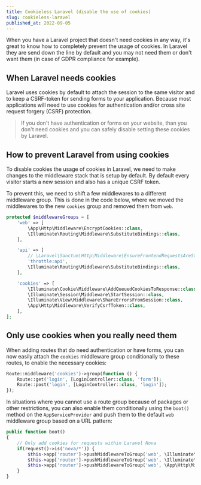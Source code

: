 ```yaml
---
title: Cookieless Laravel (disable the use of cookies)
slug: cookieless-laravel
published_at: 2022-09-05
---
```


When you have a Laravel project that doesn't need cookies in any way, it's great to know how to completely prevent the usage of cookies. In Laravel they are send down the line by default and you may not need them or don't want them (in case of GDPR compliance for example).

## When Laravel needs cookies

Laravel uses cookies by default to attach the session to the same visitor and to keep a CSRF-token for sending forms to your application. Because most applications will need to use cookies for authentication and/or cross site request forgery (CSRF) protection.

> If you don't have authentication or forms on your website, than you don't need cookies and you can safely disable setting these cookies by Laravel.

## How to prevent Laravel from using cookies

To disable cookies the usage of cookies in Laravel, we need to make changes to the middleware stack that is setup by default. By default every visitor starts a new session and also has a unique CSRF token.

To prevent this, we need to shift a few middlewares to a different middleware group. This is done in the code below, where we moved the middlewares to the new `cookies` group and removed them from `web`.

```php
protected $middlewareGroups = [
    'web' => [
        \App\Http\Middleware\EncryptCookies::class,
        \Illuminate\Routing\Middleware\SubstituteBindings::class,
    ],

    'api' => [
        // \Laravel\Sanctum\Http\Middleware\EnsureFrontendRequestsAreStateful::class,
        'throttle:api',
        \Illuminate\Routing\Middleware\SubstituteBindings::class,
    ],

    'cookies' => [
        \Illuminate\Cookie\Middleware\AddQueuedCookiesToResponse::class,
        \Illuminate\Session\Middleware\StartSession::class,
        \Illuminate\View\Middleware\ShareErrorsFromSession::class,
        \App\Http\Middleware\VerifyCsrfToken::class,
    ],
];
```

## Only use cookies when you really need them

When adding routes that do need authentication or have forms, you can now easily attach the `cookies` middleware group conditionally to these routes, to enable the necessary cookies:

```php
Route::middleware('cookies')->group(function () {
    Route::get('login', [LoginController::class, 'form']);
    Route::post('login', [LoginController::class, 'login']);
});
```

In situations where you cannot use a route group because of packages or other restrictions, you can also enable them conditionally using the `boot()` method on the `AppServiceProvider` and push them to the default `web` middleware group based on a URL pattern:

```php
public function boot()
{
    // Only add cookies for requests within Laravel Nova
    if(request()->is('nova/*')) {
        $this->app['router']->pushMiddlewareToGroup('web', \Illuminate\Session\Middleware\StartSession::class);
        $this->app['router']->pushMiddlewareToGroup('web', \Illuminate\View\Middleware\ShareErrorsFromSession::class);
        $this->app['router']->pushMiddlewareToGroup('web', \App\Http\Middleware\VerifyCsrfToken::class);
    }
}
```
